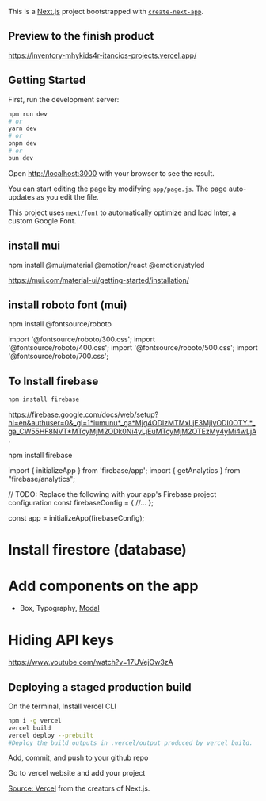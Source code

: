 This is a [Next.js](https://nextjs.org/) project bootstrapped with [`create-next-app`](https://github.com/vercel/next.js/tree/canary/packages/create-next-app).

## Preview to the finish product
https://inventory-mhykids4r-itancios-projects.vercel.app/

## Getting Started

First, run the development server:

```bash
npm run dev
# or
yarn dev
# or
pnpm dev
# or
bun dev
```

Open [http://localhost:3000](http://localhost:3000) with your browser to see the result.

You can start editing the page by modifying `app/page.js`. The page auto-updates as you edit the file.

This project uses [`next/font`](https://nextjs.org/docs/basic-features/font-optimization) to automatically optimize and load Inter, a custom Google Font.

## install  mui
npm install @mui/material @emotion/react @emotion/styled

https://mui.com/material-ui/getting-started/installation/

## install roboto font (mui)
npm install @fontsource/roboto

import '@fontsource/roboto/300.css';
import '@fontsource/roboto/400.css';
import '@fontsource/roboto/500.css';
import '@fontsource/roboto/700.css';


## To Install firebase
```bash
npm install firebase
```

https://firebase.google.com/docs/web/setup?hl=en&authuser=0&_gl=1*iumunu*_ga*Mjg4ODIzMTMxLjE3MjIyODI0OTY.*_ga_CW55HF8NVT*MTcyMjM2ODk0Ni4yLjEuMTcyMjM2OTEzMy4yMi4wLjA.


npm install firebase

import { initializeApp } from 'firebase/app';
import { getAnalytics } from "firebase/analytics";

// TODO: Replace the following with your app's Firebase project configuration
const firebaseConfig = {
  //...
};

const app = initializeApp(firebaseConfig);

# Install firestore (database)



# Add components on the app
* Box, Typography, 
[Modal](https://mui.com/material-ui/react-modal/)

# Hiding API keys
https://www.youtube.com/watch?v=17UVejOw3zA


## Deploying a staged production build

On the terminal, Install vercel CLI
```bash
npm i -g vercel
vercel build
vercel deploy --prebuilt
#Deploy the build outputs in .vercel/output produced by vercel build.
```

Add, commit, and push to your github repo

Go to vercel website and add your project


[Source: Vercel](https://vercel.com/new?utm_medium=default-template&filter=next.js&utm_source=create-next-app&utm_campaign=create-next-app-readme) from the creators of Next.js.


